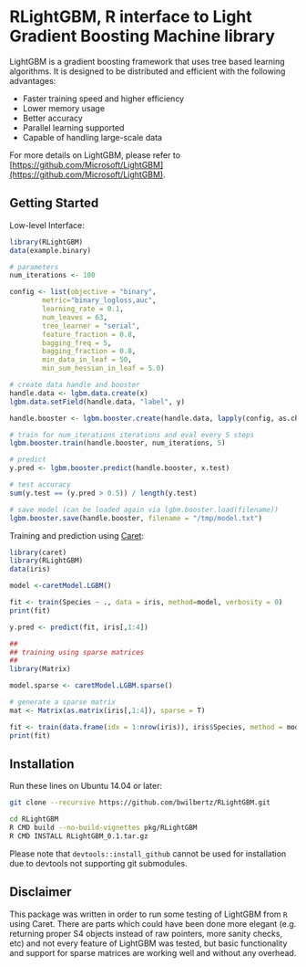 # RLightGBM, R interface to Light Gradient Boosting Machine library

LightGBM is a gradient boosting framework that uses tree based learning algorithms. It is designed to be distributed and efficient with the following advantages:

- Faster training speed and higher efficiency
- Lower memory usage
- Better accuracy
- Parallel learning supported
- Capable of handling large-scale data

For more details on LightGBM, please refer to [https://github.com/Microsoft/LightGBM](https://github.com/Microsoft/LightGBM).

## Getting Started

Low-level Interface:
```R
library(RLightGBM)
data(example.binary)

# parameters
num_iterations <- 100

config <- list(objective = "binary", 
		metric="binary_logloss,auc",
		learning_rate = 0.1,
		num_leaves = 63,
		tree_learner = "serial",
		feature_fraction = 0.8,
		bagging_freq = 5,
		bagging_fraction = 0.8,
		min_data_in_leaf = 50,
		min_sum_hessian_in_leaf = 5.0)

# create data handle and booster
handle.data <- lgbm.data.create(x)
lgbm.data.setField(handle.data, "label", y)

handle.booster <- lgbm.booster.create(handle.data, lapply(config, as.character))

# train for num_iterations iterations and eval every 5 steps
lgbm.booster.train(handle.booster, num_iterations, 5)

# predict
y.pred <- lgbm.booster.predict(handle.booster, x.test)

# test accuracy
sum(y.test == (y.pred > 0.5)) / length(y.test)

# save model (can be loaded again via lgbm.booster.load(filename))
lgbm.booster.save(handle.booster, filename = "/tmp/model.txt")
```

Training and prediction using [Caret](http://caret.r-forge.r-project.org/):
```R
library(caret)
library(RLightGBM)
data(iris)

model <-caretModel.LGBM()

fit <- train(Species ~ ., data = iris, method=model, verbosity = 0)
print(fit)

y.pred <- predict(fit, iris[,1:4])

##
## training using sparse matrices
##
library(Matrix)

model.sparse <- caretModel.LGBM.sparse()

# generate a sparse matrix
mat <- Matrix(as.matrix(iris[,1:4]), sparse = T)

fit <- train(data.frame(idx = 1:nrow(iris)), iris$Species, method = model.sparse, matrix = mat, verbosity = 0)
print(fit)

```

## Installation

Run these lines on Ubuntu 14.04 or later:
```sh
git clone --recursive https://github.com/bwilbertz/RLightGBM.git

cd RLightGBM
R CMD build --no-build-vignettes pkg/RLightGBM
R CMD INSTALL RLightGBM_0.1.tar.gz
```
Please note that `devtools::install_github` cannot be used for installation due to devtools not supporting git submodules.

## Disclaimer

This package was written in order to run some testing of LightGBM from `R` using Caret. 
There are parts which could have been done more elegant (e.g. returning proper S4 objects instead of raw pointers, more sanity checks, etc) 
and not every feature of LightGBM was tested, 
but basic functionality and support for sparse matrices are working well and without any overhead. 
